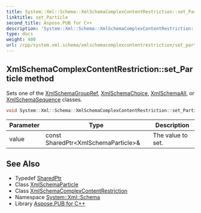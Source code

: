 ```yaml
---
title: System::Xml::Schema::XmlSchemaComplexContentRestriction::set_Particle method
linktitle: set_Particle
second_title: Aspose.PUB for C++
description: 'System::Xml::Schema::XmlSchemaComplexContentRestriction::set_Particle method. Sets one of the XmlSchemaGroupRef, XmlSchemaChoice, XmlSchemaAll, or XmlSchemaSequence classes in C++.'
type: docs
weight: 400
url: /cpp/system.xml.schema/xmlschemacomplexcontentrestriction/set_particle/
---
```

## XmlSchemaComplexContentRestriction::set_Particle method


Sets one of the [XmlSchemaGroupRef](../../xmlschemagroupref/), [XmlSchemaChoice](../../xmlschemachoice/), [XmlSchemaAll](../../xmlschemaall/), or [XmlSchemaSequence](../../xmlschemasequence/) classes.

```cpp
void System::Xml::Schema::XmlSchemaComplexContentRestriction::set_Particle(const SharedPtr<XmlSchemaParticle> &value)
```


| Parameter | Type | Description |
| --- | --- | --- |
| value | const SharedPtr\<XmlSchemaParticle\>\& | The value to set. |

## See Also

* Typedef [SharedPtr](../../../system/sharedptr/)
* Class [XmlSchemaParticle](../../xmlschemaparticle/)
* Class [XmlSchemaComplexContentRestriction](../)
* Namespace [System::Xml::Schema](../../)
* Library [Aspose.PUB for C++](../../../)
